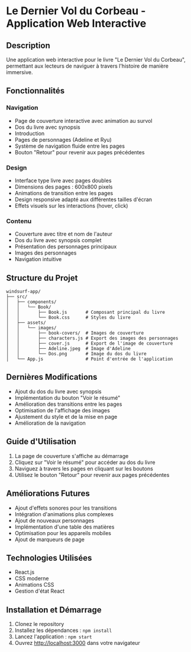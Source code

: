 # Le Dernier Vol du Corbeau - Application Web Interactive

## Description
Une application web interactive pour le livre "Le Dernier Vol du Corbeau", permettant aux lecteurs de naviguer à travers l'histoire de manière immersive.

## Fonctionnalités

### Navigation
- Page de couverture interactive avec animation au survol
- Dos du livre avec synopsis
- Introduction
- Pages de personnages (Adeline et Ryu)
- Système de navigation fluide entre les pages
- Bouton "Retour" pour revenir aux pages précédentes

### Design
- Interface type livre avec pages doubles
- Dimensions des pages : 600x800 pixels
- Animations de transition entre les pages
- Design responsive adapté aux différentes tailles d'écran
- Effets visuels sur les interactions (hover, click)

### Contenu
- Couverture avec titre et nom de l'auteur
- Dos du livre avec synopsis complet
- Présentation des personnages principaux
- Images des personnages
- Navigation intuitive

## Structure du Projet

```
windsurf-app/
├── src/
│   ├── components/
│   │   └── Book/
│   │       ├── Book.js       # Composant principal du livre
│   │       └── Book.css      # Styles du livre
│   ├── assets/
│   │   └── images/
│   │       ├── book-covers/  # Images de couverture
│   │       ├── characters.js # Export des images des personnages
│   │       ├── cover.js      # Export de l'image de couverture
│   │       ├── Adeline.jpeg  # Image d'Adeline
│   │       └── Dos.png       # Image du dos du livre
│   └── App.js                # Point d'entrée de l'application
```

## Dernières Modifications
- Ajout du dos du livre avec synopsis
- Implémentation du bouton "Voir le résumé"
- Amélioration des transitions entre les pages
- Optimisation de l'affichage des images
- Ajustement du style et de la mise en page
- Amélioration de la navigation

## Guide d'Utilisation
1. La page de couverture s'affiche au démarrage
2. Cliquez sur "Voir le résumé" pour accéder au dos du livre
3. Naviguez à travers les pages en cliquant sur les boutons
4. Utilisez le bouton "Retour" pour revenir aux pages précédentes

## Améliorations Futures
- Ajout d'effets sonores pour les transitions
- Intégration d'animations plus complexes
- Ajout de nouveaux personnages
- Implémentation d'une table des matières
- Optimisation pour les appareils mobiles
- Ajout de marqueurs de page

## Technologies Utilisées
- React.js
- CSS moderne
- Animations CSS
- Gestion d'état React

## Installation et Démarrage
1. Clonez le repository
2. Installez les dépendances : `npm install`
3. Lancez l'application : `npm start`
4. Ouvrez [http://localhost:3000](http://localhost:3000) dans votre navigateur
